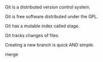 Git is a distributed version control system.

Git is free software distributed under the GPL.

Git has a mutable index called stage.

Git tracks changes of files.

Creating a new branch is quick AND simple.

merge
